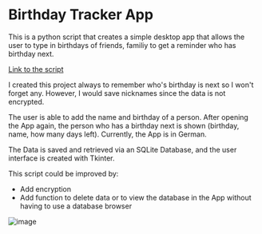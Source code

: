 <html>
  

<h1><strong>Birthday Tracker App</strong></h1>

This is a python script that creates a simple desktop app that allows the user to type in birthdays of friends, familiy to get a reminder who has birthday next.

<a href='./bd2.py'>Link to the script</a>

I created this project always to remember who's birthday is next so I won't forget any. However, I would save nicknames since the data is not encrypted.

The user is able to add the name and birthday of a person. After opening the App again, the person who has a birthday next is shown (birthday, name, how many days left).
Currently, the App is in German.

The Data is saved and retrieved via an SQLite Database, and the user interface is created with Tkinter.

This script could be improved by:
- Add encryption
- Add function to delete data or to view the database in the App without having to use a database browser

![image](https://user-images.githubusercontent.com/8615534/148412776-ee4a5d1c-5db5-4b67-8309-348e4c640260.png)
  
</html>


